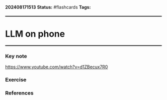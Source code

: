 **202408171513**
**Status:** #flashcards 
**Tags:** 
<hr style="border: none; height: 2px; background-color: #000000; margin: 20px 0;">

# LLM on phone
<hr style="border: none; height: 2px; background-color: #000000; margin: 20px 0;">

### Key note
https://www.youtube.com/watch?v=d1ZBecux7R0
### Exercise


### References

